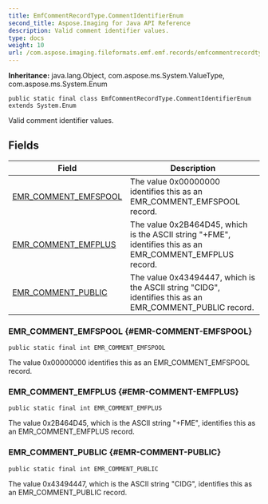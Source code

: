 ```yaml
---
title: EmfCommentRecordType.CommentIdentifierEnum
second_title: Aspose.Imaging for Java API Reference
description: Valid comment identifier values.
type: docs
weight: 10
url: /com.aspose.imaging.fileformats.emf.emf.records/emfcommentrecordtype.commentidentifierenum/
---
```

**Inheritance:**
java.lang.Object, com.aspose.ms.System.ValueType, com.aspose.ms.System.Enum
```
public static final class EmfCommentRecordType.CommentIdentifierEnum extends System.Enum
```

Valid comment identifier values.
## Fields

| Field | Description |
| --- | --- |
| [EMR_COMMENT_EMFSPOOL](#EMR-COMMENT-EMFSPOOL) | The value 0x00000000 identifies this as an EMR\_COMMENT\_EMFSPOOL record. |
| [EMR_COMMENT_EMFPLUS](#EMR-COMMENT-EMFPLUS) | The value 0x2B464D45, which is the ASCII string "+FME", identifies this as an EMR\_COMMENT\_EMFPLUS record. |
| [EMR_COMMENT_PUBLIC](#EMR-COMMENT-PUBLIC) | The value 0x43494447, which is the ASCII string "CIDG", identifies this as an EMR\_COMMENT\_PUBLIC record. |
### EMR_COMMENT_EMFSPOOL {#EMR-COMMENT-EMFSPOOL}
```
public static final int EMR_COMMENT_EMFSPOOL
```


The value 0x00000000 identifies this as an EMR\_COMMENT\_EMFSPOOL record.

### EMR_COMMENT_EMFPLUS {#EMR-COMMENT-EMFPLUS}
```
public static final int EMR_COMMENT_EMFPLUS
```


The value 0x2B464D45, which is the ASCII string "+FME", identifies this as an EMR\_COMMENT\_EMFPLUS record.

### EMR_COMMENT_PUBLIC {#EMR-COMMENT-PUBLIC}
```
public static final int EMR_COMMENT_PUBLIC
```


The value 0x43494447, which is the ASCII string "CIDG", identifies this as an EMR\_COMMENT\_PUBLIC record.

